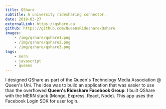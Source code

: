 ```yaml
---
title: QShare
subtitle: A university ridesharing connector.
date: 2018-03-27
externalLink: https://qshare.ca
github: https://github.com/QueensRideshare/Qshare
images:
    - /img/qshare/qshare1.png
    - /img/qshare/qshare2.png
    - /img/qshare/qshare3.png
tags: 
    - mern
    - javascript
    - queens
---
```

I designed QShare as part of the Queen's Technology Media Association @ Queen's Uni.  The idea was to build an application that was easier to use than the overflowed **Queen's Rideshare Facebook Group**.  I built QShare with the MERN stack (Mongo, Express, React, Node).  This app uses the Facebook Login SDK for user login.